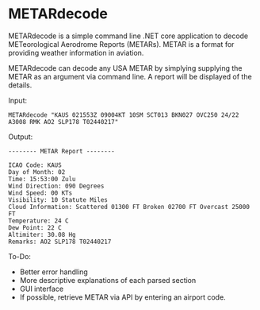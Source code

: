 # METARdecode

METARdecode is a simple command line .NET core application to decode METeorological Aerodrome Reports (METARs). METAR is a format for providing weather information in aviation.

METARdecode can decode any USA METAR by simplying supplying the METAR as an argument via command line. A report will be displayed of the details.

Input:

```
METARdecode "KAUS 021553Z 09004KT 10SM SCT013 BKN027 OVC250 24/22 A3008 RMK AO2 SLP178 T02440217"
```

Output:

```
-------- METAR Report --------

ICAO Code: KAUS
Day of Month: 02
Time: 15:53:00 Zulu
Wind Direction: 090 Degrees
Wind Speed: 00 KTs
Visibility: 10 Statute Miles
Cloud Information: Scattered 01300 FT Broken 02700 FT Overcast 25000 FT 
Temperature: 24 C
Dew Point: 22 C
Altimiter: 30.08 Hg
Remarks: AO2 SLP178 T02440217
```


To-Do:

* Better error handling
* More descriptive explanations of each parsed section
* GUI interface
* If possible, retrieve METAR via API by entering an airport code.
